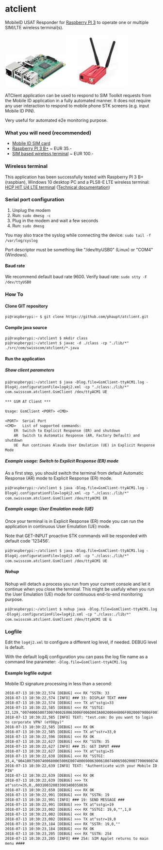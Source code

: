 # atclient
MobileID USAT Responder for [Raspberry PI 3](https://www.raspberrypi.org/products/raspberry-pi-3-model-b-plus) to operate one or multiple SIM/LTE wireless terminal(s).

![Raspberry PI 3 B+](img/raspi.jpg?raw=true "Raspberry PI 3 B+") ![HCP HIT wireless terminal](img/hitu4.jpg?raw=true "HCP HIT wireless terminal")

ATClient application can be used to respond to SIM Toolkit requests from the Mobile ID application in a fully automated manner. It does not require any user interaction to respond to mobile phone STK screens (e.g. input Mobile ID PIN). 

Very useful for automated e2e monitoring purpose.

### What you will need (recommended)

- [Mobile ID SIM card](https://mobileid.ch)
- [Raspberry PI 3 B+](https://www.raspberrypi.org/products/raspberry-pi-3-model-b-plus) ~ EUR 35.-
- [SIM based wireless terminal](http://electronicshcp.com/product/hit-u4-lte) ~ EUR 100.-

### Wireless terminal

This application has been successfully tested with Raspberry PI 3 B+ (raspbian), Windows 10 desktop PC and a PLS8-E LTE wireless terminal: [HCP HIT U4 LTE terminal](http://electronicshcp.com/product/hit-u4-lte) ([Technical documentation](https://developer.gemalto.com/documentation/pls8-e-technical-documentation))

### Serial port configuration

1. Unplug the modem
2. Run: `sudo dmesg -c`
3. Plug in the modem and wait a few seconds
4. Run: `sudo dmesg`

You may also trace the syslog while connecting the device: `sudo tail -f /var/log/syslog`

Port descriptor must be something like "/dev/ttyUSB0" (Linux) or "COM4" (Windows).

#### Baud rate

We recommend default baud rate 9600. 
Verify baud rate: `sudo stty -F /dev/ttyUSB0`

### How To

#### Clone GIT repository
```
pi@raspberypi:~ $ git clone https://github.com/phaupt/atclient.git
```

#### Compile java source
```
pi@raspberypi:~/atclient $ mkdir class
pi@raspberypi:~/atclient $ javac -d ./class -cp "./lib/*" ./src/com/swisscom/atclient/*.java
```

#### Run the application

##### Show client parameters
```
pi@raspberypi:~/atclient $ java -Dlog.file=GsmClient-ttyACM1.log -Dlog4j.configurationFile=log4j2.xml -cp "./class:./lib/*" com.swisscom.atclient.GsmClient /dev/ttyACM1 UE

*** GSM AT Client ***

Usage: GsmClient <PORT> <CMD>

<PORT>	Serial Port
<CMD>	List of supported commands:
	ER	Switch to Explicit Response (ER) and shutdown
	AR	Switch to Automatic Response (AR, Factory Default) and shutdown
	UE	Run continues Alauda User Emulation (UE) in Explicit Response Mode
```

##### Example usage: Switch to Explicit Response (ER) mode

As a first step, you should switch the terminal from default Automatic Response (AR) mode to Explicit Response (ER) mode.

`pi@raspberypi:~/atclient $ java -Dlog.file=GsmClient-ttyACM1.log -Dlog4j.configurationFile=log4j2.xml -cp "./class:./lib/*" com.swisscom.atclient.GsmClient /dev/ttyACM1 ER`

##### Example usage: User Emulation mode (UE)

Once your terminal is in Explicit Response (ER) mode you can run the application in continuous User Emulation (UE) mode.

Note that GET-INPUT proactive STK commands will be responded with default code '123456'.

`pi@raspberypi:~/atclient $ java -Dlog.file=GsmClient-ttyACM1.log -Dlog4j.configurationFile=log4j2.xml -cp "./class:./lib/*" com.swisscom.atclient.GsmClient /dev/ttyACM1 UE`

##### Nohup

Nohup will detach a process you run from your current console and let it continue when you close the terminal. This might be usefuly when you run the User Emulation (UE) mode for continuous end-to-end monitoring purpose.

`pi@raspberypi:~/atclient $ nohup java -Dlog.file=GsmClient-ttyACM1.log -Dlog4j.configurationFile=log4j2.xml -cp "./class:./lib/*" com.swisscom.atclient.GsmClient /dev/ttyACM1 UE &`

### Logfile

Edit the `log4j2.xml` to configure a different log level, if needed. DEBUG level is default.

With the default log4j configuration you can pass the log file name as a command line parameter: `-Dlog.file=GsmClient-ttyACM1.log`

#### Example logfile output

Mobile ID signature processing in less than a second:
```
2018-07-13 10:30:22,574 [DEBUG] <<< RX ^SSTN: 33
2018-07-13 10:30:22,574 [INFO] ### 33: DISPLAY TEXT ####
2018-07-13 10:30:22,574 [DEBUG] >>> TX at^sstgi=33
2018-07-13 10:30:22,585 [DEBUG] <<< RX ^SSTGI: 33,129,"0074006500730074002E0063006F006D003A00200044006F00200079006F0075002000770061006E007400200074006F0020006C006F00670069006E00200074006F00200063006F00720070006F0072006100740065002000560050004E003F0020002800650059004F0038007000790029",0,1,0
2018-07-13 10:30:22,585 [INFO] TEXT: "test.com: Do you want to login to corporate VPN? (eYO8py)"
2018-07-13 10:30:22,585 [DEBUG] <<< RX OK
2018-07-13 10:30:22,585 [DEBUG] >>> TX at^sstr=33,0
2018-07-13 10:30:22,596 [DEBUG] <<< RX OK
2018-07-13 10:30:22,627 [DEBUG] <<< RX ^SSTN: 35
2018-07-13 10:30:22,627 [INFO] ### 35: GET INPUT ####
2018-07-13 10:30:22,627 [DEBUG] >>> TX at^sstgi=35
2018-07-13 10:30:22,638 [DEBUG] <<< RX ^SSTGI: 35,4,"00410075007400680065006E0074006900630061007400650020007700690074006800200079006F007500720020004D006F00620069006C0065002000490044002000500049004E",1,15,"",1,0
2018-07-13 10:30:22,639 [INFO] TEXT: "Authenticate with your Mobile ID PIN"
2018-07-13 10:30:22,639 [DEBUG] <<< RX OK
2018-07-13 10:30:22,639 [DEBUG] >>> TX at^sstr=35,0,,003100320033003400350036
2018-07-13 10:30:22,650 [DEBUG] <<< RX OK
2018-07-13 10:30:22,991 [DEBUG] <<< RX ^SSTN: 19
2018-07-13 10:30:22,991 [INFO] ### 19: SEND MESSAGE ###
2018-07-13 10:30:22,991 [DEBUG] >>> TX at^sstgi=19
2018-07-13 10:30:23,002 [DEBUG] <<< RX ^SSTGI: 19,0,"",1,0
2018-07-13 10:30:23,002 [DEBUG] <<< RX OK
2018-07-13 10:30:23,002 [DEBUG] >>> TX at^sstr=19,0
2018-07-13 10:30:23,184 [DEBUG] <<< RX ^SSTR: 19,0,""
2018-07-13 10:30:23,184 [DEBUG] <<< RX OK
2018-07-13 10:30:23,205 [DEBUG] <<< RX ^SSTN: 254
2018-07-13 10:30:23,205 [INFO] ### 254: SIM Applet returns to main menu ####
```
